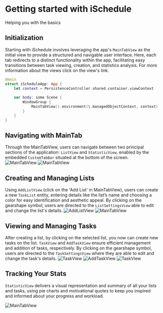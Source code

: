 # Getting started with iSchedule

Helping you with the basics

## Initialization
Starting with iSchedule involves leveraging the app's ``MainTabView`` as the initial view to provide a structured and navigable user interface. Here, each tab redirects to a distinct functionality within the app, facilitating easy transitions between task viewing, creation, and statistics analysis. For more information about the views click on the view's link.
```swift
@main
struct iScheduleApp: App {
    let context = PersistenceController.shared.container.viewContext
    
    var body: some Scene {
        WindowGroup {
            MainTabView().environment(\.managedObjectContext, context)
        }
    }
}
```

## Navigating with MainTab
Through the MainTabView, users can navigate between two principal sections of the application: ``ListView`` and ``StatisticView``, enabled by the embedded ``CustomTabBar`` situated at the bottom of the screen.
![MainTabView](MainTab_1.png)
![MainTabView](Statistic_1.png)


## Creating and Managing Lists
Using ``AddListView`` (click on the 'Add List' in MainTabView), users can create a new `TaskList` entity, entering details like the list’s name and choosing a color for easy identification and aesthetic appeal. By clicking on the gearshape symbol, users are directed to the ``ListSettingsView`` able to edit and change the list's details.
![AddListView](AddList_1.png)
![MainTabView](MainTab_2.png)

## Viewing and Managing Tasks
After creating a list, by clicking on the selected list, you now can create new tasks on the list. ``TaskView`` and ``AddTaskView`` ensure efficient management and addition of tasks, respectively. By clicking on the gearshape symbol, users are directed to the ``TaskSettingsView`` where they are able to edit and change the task's details.
![TaskView](TaskView_1.png)
![AddTaskView](AddTask_1.png)
![TaskView](TaskView_2.png)

## Tracking Your Stats
``StatisticView`` delivers a visual representation and summary of all your lists and tasks, using pie charts and motivational quotes to keep you inspired and informed about your progress and workload.

![MainTabView](Statistic_2.png)
